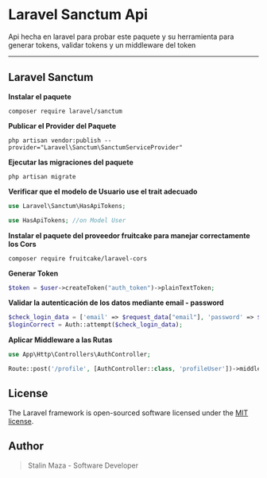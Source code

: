 # Laravel Sanctum Api

Api hecha en laravel para probar este paquete y su herramienta para generar tokens, validar tokens y un middleware del token
***

## Laravel Sanctum

**Instalar el paquete**

```
composer require laravel/sanctum
```

**Publicar el Provider del Paquete**

```
php artisan vendor:publish --provider="Laravel\Sanctum\SanctumServiceProvider"
```

**Ejecutar las migraciones del paquete**
```
php artisan migrate
```

**Verificar que el modelo de Usuario use el trait adecuado**

```php
use Laravel\Sanctum\HasApiTokens;

use HasApiTokens; //on Model User
```

**Instalar el paquete del proveedor fruitcake para manejar correctamente los Cors**

```
composer require fruitcake/laravel-cors
```

**Generar Token**

```php
$token = $user->createToken("auth_token")->plainTextToken;
```

**Validar la autenticación de los datos mediante email - password**

```php
$check_login_data = ['email' => $request_data["email"], 'password' => $request_data["password"]];
$loginCorrect = Auth::attempt($check_login_data);
```

**Aplicar Middleware a las Rutas**
```php
use App\Http\Controllers\AuthController;

Route::post('/profile', [AuthController::class, 'profileUser'])->middleware('auth:sanctum');
```

## License

The Laravel framework is open-sourced software licensed under the [MIT license](https://opensource.org/licenses/MIT).

## Author

> Stalin Maza - Software Developer
